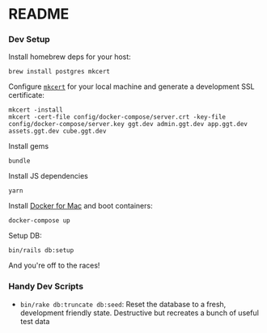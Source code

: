 # README

### Dev Setup

Install homebrew deps for your host:

    brew install postgres mkcert

Configure [`mkcert`](https://github.com/FiloSottile/mkcert) for your local machine and generate a development SSL certificate:

    mkcert -install
    mkcert -cert-file config/docker-compose/server.crt -key-file config/docker-compose/server.key ggt.dev admin.ggt.dev app.ggt.dev assets.ggt.dev cube.ggt.dev

Install gems

    bundle

Install JS dependencies

    yarn

Install [Docker for Mac](https://hub.docker.com/editions/community/docker-ce-desktop-mac) and boot containers:

    docker-compose up

Setup DB:

    bin/rails db:setup

And you're off to the races!

### Handy Dev Scripts

- `bin/rake db:truncate db:seed`: Reset the database to a fresh, development friendly state. Destructive but recreates a bunch of useful test data
